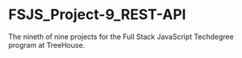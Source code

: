 # FSJS_Project-9_REST-API
The nineth of nine projects for the Full Stack JavaScript Techdegree program at TreeHouse.
